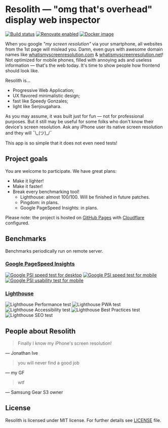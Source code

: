 # Resolith &mdash; "omg that's overhead" display web inspector

[![Build status](https://api.travis-ci.org/neluzhin/resolith.svg)](https://travis-ci.org/neluzhin/resolith)
[![Renovate enabled](https://img.shields.io/badge/renovate-enabled-brightgreen.svg?maxAge=604800)](https://renovatebot.com/)
[![Docker image](https://img.shields.io/docker/build/neluzhin/resolith.svg?maxAge=604800)](https://hub.docker.com/r/neluzhin/resolith/)

When you google *"my screen resolution"* via your smartphone, all websites from the 1st page will mislead you. Damn, even guys with awesome domain names like [whatismyscreenresolution.com](https://www.whatismyscreenresolution.com) & [whatismyscreenresolution.net](http://whatismyscreenresolution.net)! Not optimized for mobile phones, filled with annoying ads and useless information &mdash; that's the web today. It's time to show people how frontend should look like.

Resolith is...

* Progressive Web Application;
* UX flavored minimalistic design;
* fast like Speedy Gonzales;
* light like Senjougahara.

As you may assume, it was built just for fun &mdash; not for professional purposes. But it still may be useful for some folks who don't know their device's screen resolution. Ask any iPhone user its native screen resolution and they will ¯\\\_(ツ)_/¯

This app is so simple that it does not even need tests!

## Project goals

You are welcome to participate. We have great plans:

* Make it lighter!
* Make it faster!
* Break every benchmarking tool!
  * Lighthouse: almost 100/100. Will be finished in future patches.
  * Pingdom: in plans.
  * Google PageSpeed Insights: in plans.

Please note: the project is hosted on [GitHub Pages](https://pages.github.com) with [Cloudflare](https://www.cloudflare.com/) configured.

## Benchmarks

Benchmarks periodically run on remote server.

### [Google PageSpeed Insights](https://developers.google.com/speed/pagespeed/insights/)

[![Google PSI speed test for desktop](https://shields.lith.pw/resolith/badges/desktop-speed.svg)](https://developers.google.com/speed/pagespeed/insights/?url=https://reso.lith.pw) [![Google PSI speed test for mobile](https://shields.lith.pw/resolith/badges/mobile-speed.svg)](https://developers.google.com/speed/pagespeed/insights/?url=https://reso.lith.pw&tab=mobile) 
[![Google PSI usability test for mobile](https://shields.lith.pw/resolith/badges/mobile-usability.svg)](https://developers.google.com/speed/pagespeed/insights/?url=https://reso.lith.pw&tab=mobile)

### [Lighthouse](https://developers.google.com/web/tools/lighthouse/)

![Lighthouse Performance test](https://shields.lith.pw/resolith/badges/performance.svg) ![Lighthouse PWA test](https://shields.lith.pw/resolith/badges/pwa.svg) ![Lighthouse Accessibility test](https://shields.lith.pw/resolith/badges/accessibility.svg) ![Lighthouse Best Practices test](https://shields.lith.pw/resolith/badges/best-practices.svg) ![Lighthouse SEO test](https://shields.lith.pw/resolith/badges/seo.svg)

## People about Resolith

> Finally I know my iPhone's screen resolution!

&mdash; Jonathan Ive

> you will never find a good job

&mdash; my GF

> wtf

&mdash; Samsung Gear S3 owner

## License

Resolith is licensed under MIT license. For further details see [LICENSE](LICENSE) file.
